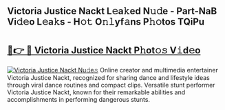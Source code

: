 ## Victoria Justice Nackt L𝚎a𝚔ed N𝚞𝚍e - Part-NaB Vi𝚍𝚎o L𝚎a𝚔s - H𝚘𝚝 O𝚗𝚕yf𝚊ns P𝚑𝚘tos TQiPu

# <h2><a href="http://kfdg7j0.oniu.top/?m=Victoria+Justice+Nackt">🔗👉 🔴 Victoria Justice Nackt P𝚑ot𝚘𝚜 V𝚒d𝚎o</a></h2>

[![Victoria Justice Nackt Nu𝚍e𝚜](https://i.imgur.com/0qMVB7G.gif)](http://kfdg7j0.oniu.top/?m=Victoria+Justice+Nackt)
Online creator and multimedia entertainer Victoria Justice Nackt, recognized for sharing dance and lifestyle ideas through viral dance routines and compact clips. Versatile stunt performer Victoria Justice Nackt, known for their remarkable abilities and accomplishments in performing dangerous stunts.  
